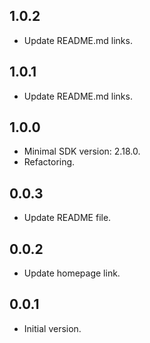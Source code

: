 ## 1.0.2

- Update README.md links.

## 1.0.1

- Update README.md links.

## 1.0.0

- Minimal SDK version: 2.18.0.
- Refactoring.

## 0.0.3

- Update README file.

## 0.0.2

- Update homepage link.

## 0.0.1

- Initial version.
